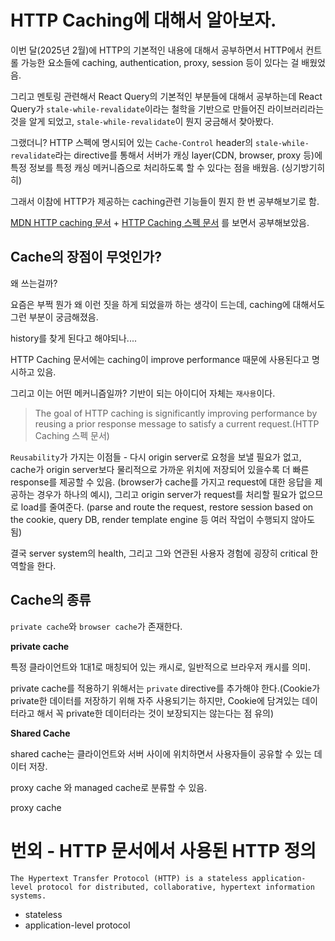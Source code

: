 # HTTP Caching에 대해서 알아보자.

이번 달(2025년 2월)에 HTTP의 기본적인 내용에 대해서 공부하면서 HTTP에서 컨트롤 가능한 요소들에 caching, authentication, proxy, session 등이 있다는 걸 배웠었음.

그리고 멘토링 관련해서 React Query의 기본적인 부분들에 대해서 공부하는데 React Query가 `stale-while-revalidate`이라는 철학을 기반으로 만들어진 라이브러리라는 것을 알게 되었고, `stale-while-revalidate`이 뭔지 궁금해서 찾아봤다.

그랬더니? HTTP 스펙에 명시되어 있는 `Cache-Control` header의 `stale-while-revalidate`라는 directive를 통해서 서버가 캐싱 layer(CDN, browser, proxy 등)에 특정 정보를 특정 캐싱 메커니즘으로 처리하도록 할 수 있다는 점을 배웠음. (싱기방기히히)

그래서 이참에 HTTP가 제공하는 caching관련 기능들이 뭔지 한 번 공부해보기로 함.

[MDN HTTP caching 문서](https://developer.mozilla.org/en-US/docs/Web/HTTP/Caching) + [HTTP Caching 스펙 문서](https://httpwg.org/specs/rfc9111.html) 를 보면서 공부해보았음.

## Cache의 장점이 무엇인가?

왜 쓰는걸까?

요즘은 부쩍 뭔가 왜 이런 짓을 하게 되었을까 하는 생각이 드는데, caching에 대해서도 그런 부분이 궁금해졌음.

history를 찾게 된다고 해야되나....

HTTP Caching 문서에는 caching이 improve performance 때문에 사용된다고 명시하고 있음.

그리고 이는 어떤 메커니즘일까? 기반이 되는 아이디어 자체는 `재사용`이다.

> The goal of HTTP caching is significantly improving performance by reusing a prior response message to satisfy a current request.(HTTP Caching 스펙 문서)

`Reusability`가 가지는 이점들 - 다시 origin server로 요청을 보낼 필요가 없고, cache가 origin server보다 물리적으로 가까운 위치에 저장되어 있을수록 더 빠른 response를 제공할 수 있음.
(browser가 cache를 가지고 request에 대한 응답을 제공하는 경우가 하나의 예시), 그리고 origin server가 request를 처리할 필요가 없으므로 load를 줄여준다. (parse and route the request, restore session based on the cookie, query DB, render template engine 등 여러 작업이 수행되지 않아도 됨)

결국 server system의 health, 그리고 그와 연관된 사용자 경험에 굉장히 critical 한 역할을 한다.

## Cache의 종류

`private cache`와 `browser cache`가 존재한다.

**private cache**

특정 클라이언트와 1대1로 매칭되어 있는 캐시로, 일반적으로 브라우저 캐시를 의미.

private cache를 적용하기 위해서는 `private` directive를 추가해야 한다.(Cookie가 private한 데이터를 저장하기 위해 자주 사용되기는 하지만, Cookie에 담겨있는 데이터라고 해서 꼭 private한 데이터라는 것이 보장되지는 않는다는 점 유의)

**Shared Cache**

shared cache는 클라이언트와 서버 사이에 위치하면서 사용자들이 공유할 수 있는 데이터 저장.

proxy cache 와 managed cache로 분류할 수 있음.

proxy cache

# 번외 - HTTP 문서에서 사용된 HTTP 정의

`The Hypertext Transfer Protocol (HTTP) is a stateless application-level protocol for distributed, collaborative, hypertext information systems.`

- stateless
- application-level protocol
